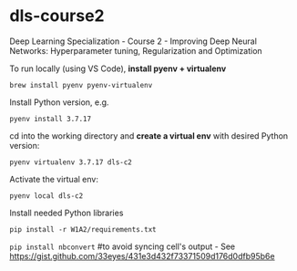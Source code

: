 # dls-course2
Deep Learning Specialization - Course 2 - Improving Deep Neural Networks: Hyperparameter tuning, Regularization and Optimization

To run locally (using VS Code), **install pyenv + virtualenv**

`brew install pyenv pyenv-virtualenv`

Install Python version, e.g.

`pyenv install 3.7.17`

cd into the working directory and **create a virtual env** with desired Python version:

`pyenv virtualenv 3.7.17 dls-c2`

Activate the virtual env:

`pyenv local dls-c2`

Install needed Python libraries

`pip install -r W1A2/requirements.txt`

`pip install nbconvert` #to avoid syncing cell's output - See https://gist.github.com/33eyes/431e3d432f73371509d176d0dfb95b6e

